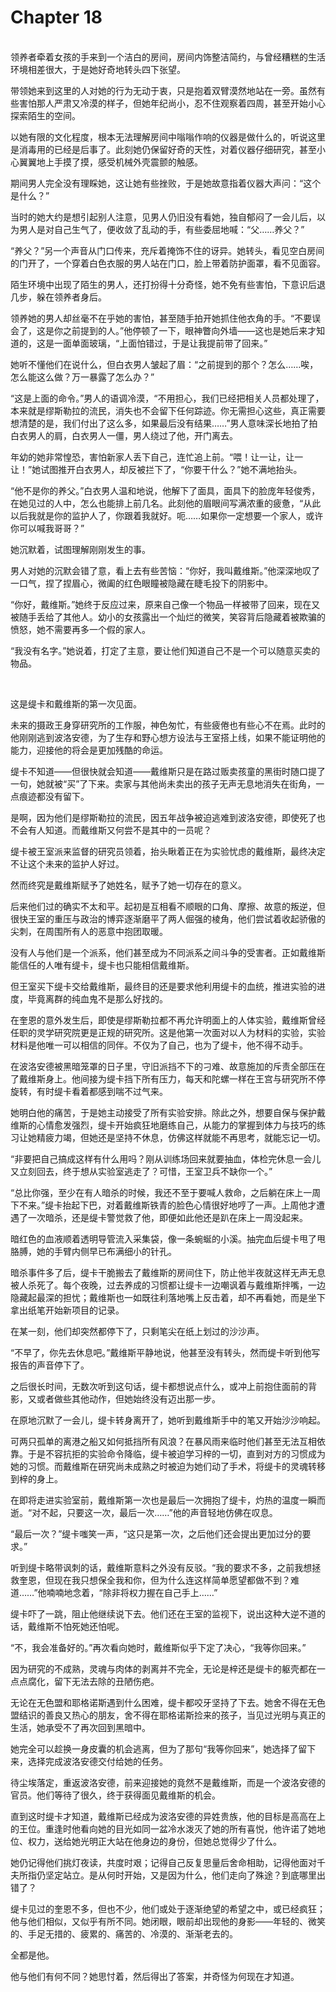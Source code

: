 # Chapter 18

<br>
领养者牵着女孩的手来到一个洁白的房间，房间内饰整洁简约，与曾经糟糕的生活环境相差很大，于是她好奇地转头四下张望。

带领她来到这里的人对她的行为无动于衷，只是抱着双臂漠然地站在一旁。虽然有些害怕那人严肃又冷漠的样子，但她年纪尚小，忍不住观察着四周，甚至开始小心探索陌生的空间。

以她有限的文化程度，根本无法理解房间中嗡嗡作响的仪器是做什么的，听说这里是消毒用的已经是后事了。此刻她仍保留好奇的天性，对着仪器仔细研究，甚至小心翼翼地上手摸了摸，感受机械外壳震颤的触感。

期间男人完全没有理睬她，这让她有些挫败，于是她故意指着仪器大声问：“这个是什么？”

当时的她大约是想引起别人注意，见男人仍旧没有看她，独自郁闷了一会儿后，以为男人是对自己生气了，便收敛了乱动的手，有些委屈地喊：“父……养父？”

“养父？”另一个声音从门口传来，充斥着掩饰不住的讶异。她转头，看见空白房间的门开了，一个穿着白色衣服的男人站在门口，脸上带着防护面罩，看不见面容。

陌生环境中出现了陌生的男人，还打扮得十分奇怪，她不免有些害怕，下意识后退几步，躲在领养者身后。

领养她的男人却丝毫不在乎她的害怕，甚至随手拍开她抓住他衣角的手。“不要误会了，这是你之前提到的人。”他停顿了一下，眼神瞥向外墙——这也是她后来才知道的，这是一面单面玻璃，“上面怕错过，于是让我提前带了回来。”

她听不懂他们在说什么，但白衣男人皱起了眉：“之前提到的那个？怎么……唉，怎么能这么做？万一暴露了怎么办？”

“这是上面的命令。”男人的语调冷漠，“不用担心，我们已经把相关人员都处理了，本来就是缪斯勒拉的流民，消失也不会留下任何踪迹。你无需担心这些，真正需要想清楚的是，我们付出了这么多，如果最后没有结果……”男人意味深长地拍了拍白衣男人的肩，白衣男人一僵，男人绕过了他，开门离去。

年幼的她非常惶恐，害怕新家人丢下自己，连忙追上前。“喂！让一让，让一让！”她试图推开白衣男人，却反被拦下了，“你要干什么？”她不满地抬头。

“他不是你的养父。”白衣男人温和地说，他解下了面具，面具下的脸庞年轻俊秀，在她见过的人中，怎么也能排上前几名。此刻他的眉眼间写满浓重的疲惫，“从此以后我就是你的监护人了，你跟着我就好。呃……如果你一定想要一个家人，或许你可以喊我哥哥？”

她沉默着，试图理解刚刚发生的事。

男人对她的沉默会错了意，看上去有些苦恼：“你好，我叫戴维斯。”他深深地叹了一口气，捏了捏眉心，微阖的红色眼瞳被隐藏在睫毛投下的阴影中。

“你好，戴维斯。”她终于反应过来，原来自己像一个物品一样被带了回来，现在又被随手丢给了其他人。幼小的女孩露出一个灿烂的微笑，笑容背后隐藏着被欺骗的愤怒，她不需要再多一个假的家人。

“我没有名字。”她说着，打定了主意，要让他们知道自己不是一个可以随意买卖的物品。

<br>

这是缇卡和戴维斯的第一次见面。

未来的摄政王身穿研究所的工作服，神色匆忙，有些疲倦也有些心不在焉。此时的他刚刚逃到波洛安德，为了生存和野心想方设法与王室搭上线，如果不能证明他的能力，迎接他的将会是更加残酷的命运。

缇卡不知道——但很快就会知道——戴维斯只是在路过贩卖孩童的黑街时随口提了一句，她就被“买”了下来。卖家与其他尚未卖出的孩子无声无息地消失在街角，一点痕迹都没有留下。

是啊，因为他们是缪斯勒拉的流民，因五年战争被迫逃难到波洛安德，即使死了也不会有人知道。而戴维斯又何尝不是其中的一员呢？

缇卡被王室派来监督的研究员领着，抬头瞅着正在为实验忧虑的戴维斯，最终决定不让这个未来的监护人好过。

然而终究是戴维斯赋予了她姓名，赋予了她一切存在的意义。

后来他们过的确实不太和平。起初是互相看不顺眼的口角、摩擦、故意的叛逆，但很快王室的重压与政治的博弈逐渐磨平了两人倔强的棱角，他们尝试着收起骄傲的尖刺，在周围所有人的恶意中抱团取暖。

没有人与他们是一个派系，他们甚至成为不同派系之间斗争的受害者。正如戴维斯能信任的人唯有缇卡，缇卡也只能相信戴维斯。

但王室买下缇卡交给戴维斯，最终目的还是要求他利用缇卡的血统，推进实验的进度，毕竟离群的纯血鬼不是那么好找的。

在奎恩的意外发生后，即使是缪斯勒拉都不再允许明面上的人体实验，戴维斯曾经任职的灵学研究院更是正规的研究所。这是他第一次面对以人为材料的实验，实验材料是他唯一可以相信的同伴。不仅为了自己，也为了缇卡，他不得不动手。

在波洛安德被黑暗笼罩的日子里，守旧派挡不下的刁难、故意施加的斥责全部压在了戴维斯身上。他间接为缇卡挡下所有压力，每天和陀螺一样在王宫与研究所不停旋转，有时缇卡看着都感到喘不过气来。

她明白他的痛苦，于是她主动接受了所有实验安排。除此之外，想要自保与保护戴维斯的心情愈发强烈，缇卡开始疯狂地磨练自己，从能力的掌握到体力与技巧的练习让她精疲力竭，但她还是坚持不休息，仿佛这样就能不再思考，就能忘记一切。

“非要把自己搞成这样有什么用吗？刚从训练场回来就要抽血，体检完休息一会儿又立刻回去，终于想从实验室逃走了？可惜，王室卫兵不缺你一个。”

“总比你强，至少在有人暗杀的时候，我还不至于要喊人救命，之后躺在床上一周下不来。”缇卡抬起下巴，对着戴维斯铁青的脸色心情很好地哼了一声。上周他才遭遇了一次暗杀，还是缇卡警觉救了他，即便如此他还是趴在床上一周没起来。

暗红色的血液顺着透明导管流入采集袋，像一条蜿蜒的小溪。抽完血后缇卡甩了甩胳膊，她的手臂内侧早已布满细小的针孔。

暗杀事件多了后，缇卡干脆搬去了戴维斯的房间住下，防止他半夜就这样无声无息被人杀死了。每个夜晚，过去养成的习惯都让缇卡一边嘲讽着与戴维斯拌嘴，一边隐藏起最深的担忧；戴维斯也一如既往利落地嘴上反击着，却不再看她，而是坐下拿出纸笔开始新项目的记录。

在某一刻，他们却突然都停下了，只剩笔尖在纸上划过的沙沙声。

“不早了，你先去休息吧。”戴维斯平静地说，他甚至没有转头，然而缇卡听到他写报告的声音停下了。

之后很长时间，无数次听到这句话，缇卡都想说点什么，或冲上前抱住面前的背影，又或者做些其他动作，但她始终没有迈出那一步。

在原地沉默了一会儿，缇卡转身离开了，她听到戴维斯手中的笔又开始沙沙响起。

可两只孤单的离港之船又如何抵挡所有风浪？在暴风雨来临时他们甚至无法互相依靠。于是不容抗拒的实验命令降临，缇卡被迫学习梓的一切，直到对方的习惯成为她的习惯。而戴维斯在研究尚未成熟之时被迫为她们动了手术，将缇卡的灵魂转移到梓的身上。

在即将走进实验室前，戴维斯第一次也是最后一次拥抱了缇卡，灼热的温度一瞬而逝。“对不起，只要这一次，最后一次……”他的声音轻地仿佛在叹息。

“最后一次？”缇卡嗤笑一声，“这只是第一次，之后他们还会提出更加过分的要求。”

听到缇卡略带讽刺的话，戴维斯意料之外没有反驳。“我的要求不多，之前我想拯救奎恩，但现在我只想保全我和你，但为什么连这样简单愿望都做不到？难道……”他喃喃地念着，“除非将权力握在自己手上……”

缇卡吓了一跳，阻止他继续说下去。他们还在王室的监视下，说出这种大逆不道的话，戴维斯不怕死她还怕呢。

“不，我会准备好的。”再次看向她时，戴维斯似乎下定了决心，“我等你回来。”

因为研究的不成熟，灵魂与肉体的剥离并不完全，无论是梓还是缇卡的躯壳都在一点点腐化，留下无法去除的丑陋伤疤。

无论在无色盟和耶格诺斯遇到什么困难，缇卡都咬牙坚持了下去。她舍不得在无色盟结识的善良又热心的朋友，舍不得在耶格诺斯捡来的孩子，当见过光明与真正的生活，她承受不了再次回到黑暗中。

她完全可以趁换一身皮囊的机会逃离，但为了那句“我等你回来”，她选择了留下来，选择完成波洛安德交付给她的任务。

待尘埃落定，重返波洛安德，前来迎接她的竟然不是戴维斯，而是一个波洛安德的官员。他们等待了很久，终于获得面见戴维斯的机会。

直到这时缇卡才知道，戴维斯已经成为波洛安德的异姓贵族，他的目标是高高在上的王位。重逢时他看向她的目光如同一盆冷水泼灭了她的所有喜悦，他许诺了她地位、权力，送给她光明正大站在他身边的身份，但她总觉得少了什么。

她仍记得他们挑灯夜读，共度时艰；记得自己反复思量后舍命相助，记得他面对千夫所指仍坚定站立。是从何时开始，又是因为什么，他们走向了殊途？到底哪里出错了？

缇卡见过的奎恩不多，但也不少，他们或处于逐渐绝望的希望之中，或已经疯狂；他与他们相似，又似乎有所不同。她闭眼，眼前却出现他的身影——年轻的、微笑的、手足无措的、疲累的、痛苦的、冷漠的、渐渐老去的。

全都是他。

他与他们有何不同？她思忖着，然后得出了答案，并奇怪为何现在才知道。
